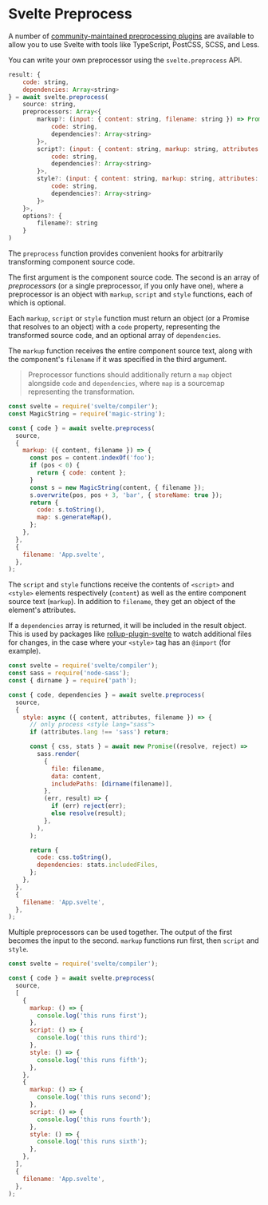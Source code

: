 # Svelte Preprocess

A number of [community-maintained preprocessing plugins](https://sveltesociety.dev/tools#preprocessors) are available to allow you to use Svelte with tools like TypeScript, PostCSS, SCSS, and Less.

You can write your own preprocessor using the `svelte.preprocess` API.

```js
result: {
	code: string,
	dependencies: Array<string>
} = await svelte.preprocess(
	source: string,
	preprocessors: Array<{
		markup?: (input: { content: string, filename: string }) => Promise<{
			code: string,
			dependencies?: Array<string>
		}>,
		script?: (input: { content: string, markup: string, attributes: Record<string, string>, filename: string }) => Promise<{
			code: string,
			dependencies?: Array<string>
		}>,
		style?: (input: { content: string, markup: string, attributes: Record<string, string>, filename: string }) => Promise<{
			code: string,
			dependencies?: Array<string>
		}>
	}>,
	options?: {
		filename?: string
	}
)
```

The `preprocess` function provides convenient hooks for arbitrarily transforming component source
code.

The first argument is the component source code. The second is an array of _preprocessors_ (or a single preprocessor, if you only have one), where a preprocessor is an object with `markup`, `script` and `style` functions, each of which is optional.

Each `markup`, `script` or `style` function must return an object (or a Promise that resolves to an object) with a `code` property, representing the transformed source code, and an optional array of `dependencies`.

The `markup` function receives the entire component source text, along with the component's `filename` if it was specified in the third argument.

> Preprocessor functions should additionally return a `map` object alongside `code` and `dependencies`, where `map` is a sourcemap representing the transformation.

```js
const svelte = require('svelte/compiler');
const MagicString = require('magic-string');

const { code } = await svelte.preprocess(
  source,
  {
    markup: ({ content, filename }) => {
      const pos = content.indexOf('foo');
      if (pos < 0) {
        return { code: content };
      }
      const s = new MagicString(content, { filename });
      s.overwrite(pos, pos + 3, 'bar', { storeName: true });
      return {
        code: s.toString(),
        map: s.generateMap(),
      };
    },
  },
  {
    filename: 'App.svelte',
  },
);
```

The `script` and `style` functions receive the contents of `<script>` and `<style>` elements respectively (`content`) as well as the entire component source text (`markup`). In addition to `filename`, they get an object of the element's attributes.

If a `dependencies` array is returned, it will be included in the result object. This is used by packages like [rollup-plugin-svelte](https://github.com/sveltejs/rollup-plugin-svelte) to watch additional files for changes, in the case where your `<style>` tag has an `@import` (for example).

```js
const svelte = require('svelte/compiler');
const sass = require('node-sass');
const { dirname } = require('path');

const { code, dependencies } = await svelte.preprocess(
  source,
  {
    style: async ({ content, attributes, filename }) => {
      // only process <style lang="sass">
      if (attributes.lang !== 'sass') return;

      const { css, stats } = await new Promise((resolve, reject) =>
        sass.render(
          {
            file: filename,
            data: content,
            includePaths: [dirname(filename)],
          },
          (err, result) => {
            if (err) reject(err);
            else resolve(result);
          },
        ),
      );

      return {
        code: css.toString(),
        dependencies: stats.includedFiles,
      };
    },
  },
  {
    filename: 'App.svelte',
  },
);
```

Multiple preprocessors can be used together. The output of the first becomes the input to the second. `markup` functions run first, then `script` and `style`.

```js
const svelte = require('svelte/compiler');

const { code } = await svelte.preprocess(
  source,
  [
    {
      markup: () => {
        console.log('this runs first');
      },
      script: () => {
        console.log('this runs third');
      },
      style: () => {
        console.log('this runs fifth');
      },
    },
    {
      markup: () => {
        console.log('this runs second');
      },
      script: () => {
        console.log('this runs fourth');
      },
      style: () => {
        console.log('this runs sixth');
      },
    },
  ],
  {
    filename: 'App.svelte',
  },
);
```
